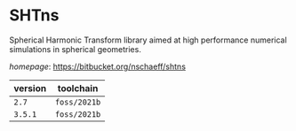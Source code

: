 # SHTns

Spherical Harmonic Transform library aimed at high performance numerical simulations in spherical geometries.

*homepage*: <https://bitbucket.org/nschaeff/shtns>

version | toolchain
--------|----------
``2.7`` | ``foss/2021b``
``3.5.1`` | ``foss/2021b``
